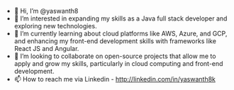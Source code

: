 - 👋 Hi, I’m @yaswanth8
- 👀 I’m interested in expanding my skills as a Java full stack developer and exploring new technologies.
- 🌱 I’m currently learning about cloud platforms like AWS, Azure, and GCP, and enhancing my front-end development skills with frameworks like React JS and Angular.
- 💞️ I’m looking to collaborate on open-source projects that allow me to apply and grow my skills, particularly in cloud computing and front-end development.
- 📫 How to reach me via Linkedin - http://linkedin.com/in/yaswanth8k


